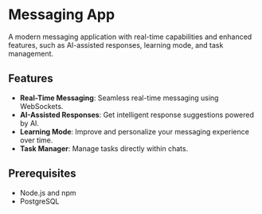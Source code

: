 # Messaging App

A modern messaging application with real-time capabilities and enhanced features, such as AI-assisted responses, learning mode, and task management.

## Features

- **Real-Time Messaging**: Seamless real-time messaging using WebSockets.
- **AI-Assisted Responses**: Get intelligent response suggestions powered by AI.
- **Learning Mode**: Improve and personalize your messaging experience over time.
- **Task Manager**: Manage tasks directly within chats.

## Prerequisites

- Node.js and npm
- PostgreSQL
